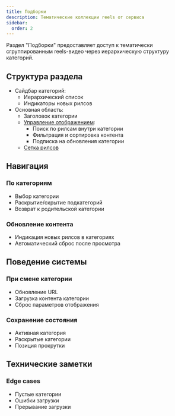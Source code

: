 ```yaml
---
title: Подборки
description: Тематические коллекции reels от сервиса
sidebar:
  order: 2
---
```


Раздел "Подборки" предоставляет доступ к тематически сгруппированным reels-видео через иерархическую структуру категорий.

## Структура раздела
- Сайдбар категорий:
  - Иерархический список
  - Индикаторы новых рилсов
- Основная область:
  - Заголовок категории
  - [Управление отображением](/common/reels-controls):
    - Поиск по рилсам внутри категории
    - Фильтрация и сортировка контента
    - Подписка на обновления категории
  - [Сетка рилсов](/common/reels-grid)

## Навигация

### По категориям
- Выбор категории
- Раскрытие/скрытие подкатегорий
- Возврат к родительской категории

### Обновление контента
- Индикация новых рилсов в категориях
- Автоматический сброс после просмотра

## Поведение системы

### При смене категории
- Обновление URL
- Загрузка контента категории
- Сброс параметров отображения

### Сохранение состояния
- Активная категория
- Раскрытые категории
- Позиция прокрутки

## Технические заметки

### Edge cases
- Пустые категории
- Ошибки загрузки
- Прерывание загрузки